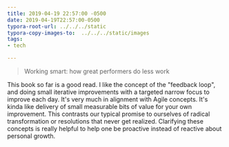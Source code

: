 ```yaml
---
title: 2019-04-19 22:57:00 -0500
date: 2019-04-19T22:57:00-0500
typora-root-url: ../../../static
typora-copy-images-to:  ../../../static/images
tags:
- tech

---
```

> Working smart: how great performers do less work

This book so far is a good read. I like the concept of the "feedback loop", and doing small iterative improvements with a targeted narrow focus to improve each day. It's very much in alignment with Agile concepts. It's kinda like delivery of small measurable bits of value for your own improvement. This contrasts our typical promise to ourselves of radical transformation or resolutions that never get realized. Clarifying these concepts is really helpful to help one be proactive instead of reactive about personal growth.
